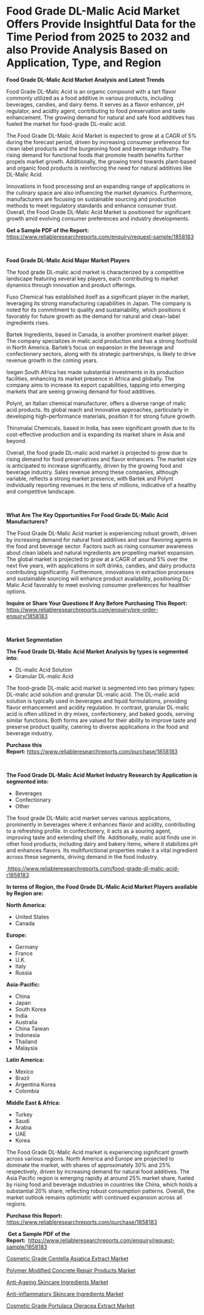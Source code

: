 <p><h1>Food Grade DL-Malic Acid Market Offers Provide Insightful Data for the Time Period from 2025 to 2032 and also Provide Analysis Based on Application, Type, and Region</h1></p><p><strong>Food Grade DL-Malic Acid Market Analysis and Latest Trends</strong></p>
<p><p>Food Grade DL-Malic Acid is an organic compound with a tart flavor commonly utilized as a food additive in various products, including beverages, candies, and dairy items. It serves as a flavor enhancer, pH regulator, and acidity agent, contributing to food preservation and taste enhancement. The growing demand for natural and safe food additives has fueled the market for food-grade DL-malic acid.</p><p>The Food Grade DL-Malic Acid Market is expected to grow at a CAGR of 5% during the forecast period, driven by increasing consumer preference for clean label products and the burgeoning food and beverage industry. The rising demand for functional foods that promote health benefits further propels market growth. Additionally, the growing trend towards plant-based and organic food products is reinforcing the need for natural additives like DL-Malic Acid.</p><p>Innovations in food processing and an expanding range of applications in the culinary space are also influencing the market dynamics. Furthermore, manufacturers are focusing on sustainable sourcing and production methods to meet regulatory standards and enhance consumer trust. Overall, the Food Grade DL-Malic Acid Market is positioned for significant growth amid evolving consumer preferences and industry developments.</p></p>
<p><strong>Get a Sample PDF of the Report:&nbsp;</strong> <a href="https://www.reliableresearchreports.com/enquiry/request-sample/1858183?utm_campaign=117&utm_medium=2&utm_source=Github&utm_content=ia&utm_term=03022025&utm_id=food-grade-dl-malic-acid">https://www.reliableresearchreports.com/enquiry/request-sample/1858183</a></p>
<p>&nbsp;</p>
<p><strong>Food Grade DL-Malic Acid Major Market Players</strong></p>
<p><p>The food grade DL-malic acid market is characterized by a competitive landscape featuring several key players, each contributing to market dynamics through innovation and product offerings. </p><p>Fuso Chemical has established itself as a significant player in the market, leveraging its strong manufacturing capabilities in Japan. The company is noted for its commitment to quality and sustainability, which positions it favorably for future growth as the demand for natural and clean-label ingredients rises.</p><p>Bartek Ingredients, based in Canada, is another prominent market player. The company specializes in malic acid production and has a strong foothold in North America. Bartek’s focus on expansion in the beverage and confectionery sectors, along with its strategic partnerships, is likely to drive revenue growth in the coming years.</p><p>Isegen South Africa has made substantial investments in its production facilities, enhancing its market presence in Africa and globally. The company aims to increase its export capabilities, tapping into emerging markets that are seeing growing demand for food additives.</p><p>Polynt, an Italian chemical manufacturer, offers a diverse range of malic acid products. Its global reach and innovative approaches, particularly in developing high-performance materials, position it for strong future growth. </p><p>Thirumalai Chemicals, based in India, has seen significant growth due to its cost-effective production and is expanding its market share in Asia and beyond. </p><p>Overall, the food grade DL-malic acid market is projected to grow due to rising demand for food preservatives and flavor enhancers. The market size is anticipated to increase significantly, driven by the growing food and beverage industry. Sales revenue among these companies, although variable, reflects a strong market presence, with Bartek and Polynt individually reporting revenues in the tens of millions, indicative of a healthy and competitive landscape.</p></p>
<p>&nbsp;</p>
<p><strong>What Are The Key Opportunities For Food Grade DL-Malic Acid Manufacturers?</strong></p>
<p><p>The Food Grade DL-Malic Acid market is experiencing robust growth, driven by increasing demand for natural food additives and sour flavoring agents in the food and beverage sector. Factors such as rising consumer awareness about clean labels and natural ingredients are propelling market expansion. The global market is projected to grow at a CAGR of around 5% over the next five years, with applications in soft drinks, candies, and dairy products contributing significantly. Furthermore, innovations in extraction processes and sustainable sourcing will enhance product availability, positioning DL-Malic Acid favorably to meet evolving consumer preferences for healthier options.</p></p>
<p><strong>Inquire or Share Your Questions If Any Before Purchasing This Report:</strong> <a href="https://www.reliableresearchreports.com/enquiry/pre-order-enquiry/1858183?utm_campaign=117&utm_medium=2&utm_source=Github&utm_content=ia&utm_term=03022025&utm_id=food-grade-dl-malic-acid">https://www.reliableresearchreports.com/enquiry/pre-order-enquiry/1858183</a></p>
<p>&nbsp;</p>
<p><strong>Market Segmentation</strong></p>
<p><strong>The Food Grade DL-Malic Acid Market Analysis by types is segmented into:</strong></p>
<p><ul><li>DL-malic Acid Solution</li><li>Granular DL-malic Acid</li></ul></p>
<p><p>The food-grade DL-malic acid market is segmented into two primary types: DL-malic acid solution and granular DL-malic acid. The DL-malic acid solution is typically used in beverages and liquid formulations, providing flavor enhancement and acidity regulation. In contrast, granular DL-malic acid is often utilized in dry mixes, confectionery, and baked goods, serving similar functions. Both forms are valued for their ability to improve taste and preserve product quality, catering to diverse applications in the food and beverage industry.</p></p>
<p><strong>Purchase this Report:&nbsp;</strong><a href="https://www.reliableresearchreports.com/purchase/1858183?utm_campaign=117&utm_medium=2&utm_source=Github&utm_content=ia&utm_term=03022025&utm_id=food-grade-dl-malic-acid">https://www.reliableresearchreports.com/purchase/1858183</a></p>
<p>&nbsp;</p>
<p><strong>The Food Grade DL-Malic Acid Market Industry Research by Application is segmented into:</strong></p>
<p><ul><li>Beverages</li><li>Confectionary</li><li>Other</li></ul></p>
<p><p>The food grade DL-Malic acid market serves various applications, prominently in beverages where it enhances flavor and acidity, contributing to a refreshing profile. In confectionery, it acts as a souring agent, improving taste and extending shelf life. Additionally, malic acid finds use in other food products, including dairy and bakery items, where it stabilizes pH and enhances flavors. Its multifunctional properties make it a vital ingredient across these segments, driving demand in the food industry.</p></p>
<p><a href="https://www.reliableresearchreports.com/food-grade-dl-malic-acid-r1858183?utm_campaign=117&utm_medium=2&utm_source=Github&utm_content=ia&utm_term=03022025&utm_id=food-grade-dl-malic-acid">&nbsp;https://www.reliableresearchreports.com/food-grade-dl-malic-acid-r1858183</a></p>
<p><strong>In terms of Region, the Food Grade DL-Malic Acid Market Players available by Region are:</strong></p>
<p>
    <p> <strong> North America: </strong>
        <ul>
            <li>United States</li>
            <li>Canada</li>
        </ul>
        </p> 
    <p> <strong> Europe: </strong>
        <ul>
            <li>Germany</li>
            <li>France</li>
            <li>U.K.</li>
            <li>Italy</li>
            <li>Russia</li>
        </ul>
        </p> 
    <p> <strong> Asia-Pacific: </strong>
        <ul>
            <li>China</li>
            <li>Japan</li>
            <li>South Korea</li>
            <li>India</li>
            <li>Australia</li>
            <li>China Taiwan</li>
            <li>Indonesia</li>
            <li>Thailand</li>
            <li>Malaysia</li>
        </ul>
        </p> 
    <p> <strong> Latin America: </strong>
        <ul>
            <li>Mexico</li>
            <li>Brazil</li>
            <li>Argentina Korea</li>
            <li>Colombia</li>
        </ul>
        </p> 
    <p> <strong> Middle East & Africa: </strong>
        <ul>
            <li>Turkey</li>
            <li>Saudi</li>
            <li>Arabia</li>
            <li>UAE</li>
            <li>Korea</li>
        </ul>
    </p>
    </p>
<p><p>The Food Grade DL-Malic Acid market is experiencing significant growth across various regions. North America and Europe are projected to dominate the market, with shares of approximately 30% and 25% respectively, driven by increasing demand for natural food additives. The Asia Pacific region is emerging rapidly at around 25% market share, fueled by rising food and beverage industries in countries like China, which holds a substantial 20% share, reflecting robust consumption patterns. Overall, the market outlook remains optimistic with continued expansion across all regions.</p></p>
<p><strong>Purchase this Report: </strong><a href="https://www.reliableresearchreports.com/purchase/1858183?utm_campaign=117&utm_medium=2&utm_source=Github&utm_content=ia&utm_term=03022025&utm_id=food-grade-dl-malic-acid">https://www.reliableresearchreports.com/purchase/1858183</a></p>
<p>&nbsp;<strong>Get a Sample PDF of the Report:&nbsp;&nbsp;</strong><a href="https://www.reliableresearchreports.com/enquiry/request-sample/1858183?utm_campaign=117&utm_medium=2&utm_source=Github&utm_content=ia&utm_term=03022025&utm_id=food-grade-dl-malic-acid">https://www.reliableresearchreports.com/enquiry/request-sample/1858183</a></p>
<p><strong></strong></p>
<p><p><a href="https://github.com/memorirummy/Market-Research-Report-List-1/blob/main/cosmetic-grade-centella-asiatica-extract-market.md?utm_campaign=117&utm_medium=2&utm_source=Github&utm_content=ia&utm_term=03022025&utm_id=food-grade-dl-malic-acid">Cosmetic Grade Centella Asiatica Extract Market</a></p><p><a href="https://github.com/arvelm4nthig/Market-Research-Report-List-1/blob/main/polymer-modified-concrete-repair-products-market.md?utm_campaign=117&utm_medium=2&utm_source=Github&utm_content=ia&utm_term=03022025&utm_id=food-grade-dl-malic-acid">Polymer Modified Concrete Repair Products Market</a></p><p><a href="https://github.com/xanaanenkaly/Market-Research-Report-List-1/blob/main/anti-ageing-skincare-ingredients-market.md?utm_campaign=117&utm_medium=2&utm_source=Github&utm_content=ia&utm_term=03022025&utm_id=food-grade-dl-malic-acid">Anti-Ageing Skincare Ingredients Market</a></p><p><a href="https://github.com/jaquelynhasenaue8/Market-Research-Report-List-1/blob/main/anti-inflammatory-skincare-ingredients-market.md?utm_campaign=117&utm_medium=2&utm_source=Github&utm_content=ia&utm_term=03022025&utm_id=food-grade-dl-malic-acid">Anti-inflammatory Skincare Ingredients Market</a></p><p><a href="https://github.com/phumlaaijem/Market-Research-Report-List-1/blob/main/cosmetic-grade-portulaca-oleracea-extract-market.md?utm_campaign=117&utm_medium=2&utm_source=Github&utm_content=ia&utm_term=03022025&utm_id=food-grade-dl-malic-acid">Cosmetic Grade Portulaca Oleracea Extract Market</a></p></p>